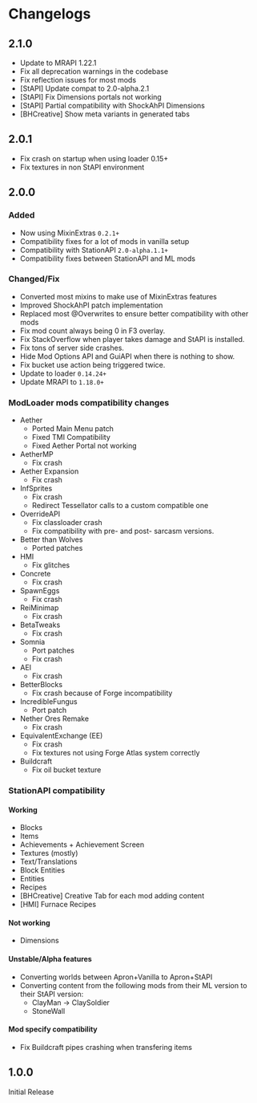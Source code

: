 # Changelogs
## 2.1.0
- Update to MRAPI 1.22.1
- Fix all deprecation warnings in the codebase
- Fix reflection issues for most mods
- [StAPI] Update compat to 2.0-alpha.2.1
- [StAPI] Fix Dimensions portals not working
- [StAPI] Partial compatibility with ShockAhPI Dimensions
- [BHCreative] Show meta variants in generated tabs

## 2.0.1
- Fix crash on startup when using loader 0.15+
- Fix textures in non StAPI environment

## 2.0.0

### Added
- Now using MixinExtras `0.2.1+`
- Compatibility fixes for a lot of mods in vanilla setup
- Compatibility with StationAPI `2.0-alpha.1.1+`
- Compatibility fixes between StationAPI and ML mods
### Changed/Fix
- Converted most mixins to make use of MixinExtras features
- Improved ShockAhPI patch implementation
- Replaced most @Overwrites to ensure better compatibility with other mods
- Fix mod count always being 0 in F3 overlay.
- Fix StackOverflow when player takes damage and StAPI is installed.
- Fix tons of server side crashes.
- Hide Mod Options API and GuiAPI when there is nothing to show.
- Fix bucket use action being triggered twice.
- Update to loader `0.14.24+`
- Update MRAPI to `1.18.0+`

### ModLoader mods compatibility changes
- Aether
  - Ported Main Menu patch
  - Fixed TMI Compatibility
  - Fixed Aether Portal not working
- AetherMP
  - Fix crash
- Aether Expansion
  - Fix crash
- InfSprites
  - Fix crash
  - Redirect Tessellator calls to a custom compatible one
- OverrideAPI
  - Fix classloader crash
  - Fix compatibility with pre- and post- sarcasm versions.
- Better than Wolves
  - Ported patches
- HMI
  - Fix glitches
- Concrete
  - Fix crash
- SpawnEggs
  - Fix crash
- ReiMinimap
  - Fix crash
- BetaTweaks
  - Fix crash
- Somnia
  - Port patches
  - Fix crash
- AEI
  - Fix crash
- BetterBlocks
  - Fix crash because of Forge incompatibility
- IncredibleFungus
  - Port patch
- Nether Ores Remake
  - Fix crash
- EquivalentExchange (EE)
  - Fix crash
  - Fix textures not using Forge Atlas system correctly
- Buildcraft
  - Fix oil bucket texture

### StationAPI compatibility
#### Working
- Blocks
- Items
- Achievements + Achievement Screen
- Textures (mostly)
- Text/Translations
- Block Entities
- Entities
- Recipes
- [BHCreative] Creative Tab for each mod adding content
- [HMI] Furnace Recipes
#### Not working
- Dimensions
#### Unstable/Alpha features
- Converting worlds between Apron+Vanilla to Apron+StAPI
- Converting content from the following mods from their ML version to their StAPI version:
  - ClayMan -> ClaySoldier
  - StoneWall
#### Mod specify compatibility
- Fix Buildcraft pipes crashing when transfering items

## 1.0.0
Initial Release
